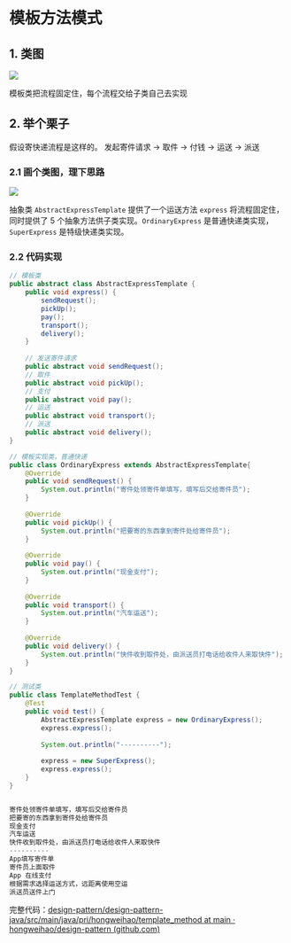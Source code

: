 # 模板方法模式

## 1. 类图
![](https://cdn.jsdelivr.net/gh/hongweihao/md-image-repo/image/template_method_abstract.png)

模板类把流程固定住，每个流程交给子类自己去实现

## 2. 举个栗子
假设寄快递流程是这样的。
 发起寄件请求 -> 取件 -> 付钱 -> 运送 -> 派送

### 2.1 画个类图，理下思路
![](https://cdn.jsdelivr.net/gh/hongweihao/md-image-repo/image/express.png)

抽象类 `AbstractExpressTemplate` 提供了一个运送方法 `express` 将流程固定住，同时提供了 5 个抽象方法供子类实现。`OrdinaryExpress` 是普通快递类实现，`SuperExpress` 是特级快递类实现。


### 2.2 代码实现
```java
// 模板类
public abstract class AbstractExpressTemplate {  
    public void express() {  
        sendRequest();  
        pickUp();  
        pay();  
        transport();  
        delivery();  
    }  
  
    // 发送寄件请求  
    public abstract void sendRequest();  
    // 取件  
    public abstract void pickUp();  
    // 支付  
    public abstract void pay();  
    // 运送  
    public abstract void transport();  
    // 派送  
    public abstract void delivery();  
}
```


```java
// 模板实现类，普通快递
public class OrdinaryExpress extends AbstractExpressTemplate{  
    @Override  
    public void sendRequest() {  
        System.out.println("寄件处领寄件单填写，填写后交给寄件员");  
    }  
  
    @Override  
    public void pickUp() {  
        System.out.println("把要寄的东西拿到寄件处给寄件员");  
    }  
  
    @Override  
    public void pay() {  
        System.out.println("现金支付");  
    }  
  
    @Override  
    public void transport() {  
        System.out.println("汽车运送");  
    }  
  
    @Override  
    public void delivery() {  
        System.out.println("快件收到取件处，由派送员打电话给收件人来取快件");  
    }  
}
```

```java
// 测试类
public class TemplateMethodTest {  
    @Test  
    public void test() {  
        AbstractExpressTemplate express = new OrdinaryExpress();  
        express.express();  
  
        System.out.println("----------");  
  
        express = new SuperExpress();  
        express.express();  
    }  
}


寄件处领寄件单填写，填写后交给寄件员
把要寄的东西拿到寄件处给寄件员
现金支付
汽车运送
快件收到取件处，由派送员打电话给收件人来取快件
----------
App填写寄件单
寄件员上面取件
App 在线支付
根据需求选择运送方式，远距离使用空运
派送员送件上门
```


完整代码：[design-pattern/design-pattern-java/src/main/java/pri/hongweihao/template_method at main · hongweihao/design-pattern (github.com)](https://github.com/hongweihao/design-pattern/tree/main/design-pattern-java/src/main/java/pri/hongweihao/template_method)